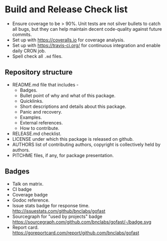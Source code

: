 Build and Release Check list
============================

* Ensure coverage to be > 90%. Unit tests are not silver bullets to catch
  all bugs, but they can help maintain decent code-quality against
  future commits.
* Set up with https://coveralls.io for coverage analysis.
* Set up with https://travis-ci.org/ for continuous integration and
  enable daily CRON job.
* Spell check all `.md` files.

Repository structure
--------------------

* README.md file that includes -
  * Badges.
  * Bullet point of why and what of this package.
  * Quicklinks.
  * Short descriptions and details about this package.
  * Panic and recovery.
  * Examples.
  * External references.
  * How to contribute.
* RELEASE.md checklist.
* LICENSE under which this package is released on github.
* AUTHORS list of contributing authors, copyright is collectively
  held by authors.
* PITCHME files, if any, for package presentation.

Badges
------

* Talk on matrix.
* CI badge
* Coverage badge
* Godoc reference.
* Issue stats badge for response time.
  http://issuestats.com/github/bnclabs/gofast
* Sourcegraph for "used by projects" badge
  https://sourcegraph.com/github.com/bnclabs/gofast/-/badge.svg
* Report card.
  https://goreportcard.com/report/github.com/bnclabs/gofast
